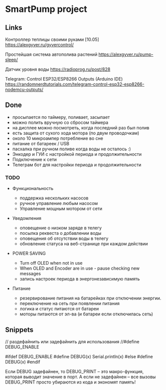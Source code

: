 
# SmartPump project



## Links
Контроллер теплицы своими руками [10.05]
https://alexgyver.ru/gyvercontrol/

Простейшая система автополива растений
https://alexgyver.ru/pump-sleep/

Датчик уровня воды
https://radioprog.ru/post/828

Telegram: Control ESP32/ESP8266 Outputs (Arduino IDE)
https://randomnerdtutorials.com/telegram-control-esp32-esp8266-nodemcu-outputs/

## Done
- просыпается по таймеру, поливает, засыпает
- можно полить вручную со сбросом таймера
- на дисплее можно посмотреть, когда последний раз был полив
- есть защита от сухого хода мотора (по двум проводочкам)
- около 10 микроампер потребление во сне
- питание от батареек / USB
- пасхалка при ручном поливе когда воды не осталось :)
- Энкодер и ГУИ с настройкой периода и продолжительности
- Подключение к сети
- Телеграм бот для настройки периода и продолжительности


### TODO

- Функциональность
    - поддержка нескольких насосов
    - ручное управление любым насосом
    - Управление мощным мотором от сети

- Уведомления
    - оповещение о низком заряде в телегу
    - посылка реквеста о добавлении воды
    - оповещения об отсутствии воды в телегу
    - обновление статуса на веб-странице при каждом действии

- POWER SAVING
    - Turn off OLED when not in use
    - When OLED and Encoder are in use - pause checking new messages
    - запись настроек периода в энергонезависимую память

- Питание
    - резервирование питания на батарейках при отключении энергии.
    - переключение на сеть при появлении питания
    - логика и статус питаются от батареи
    - моторы питаются от эл-ва (и батареи если отключилась сеть)


## Snippets

// раздефайнить или задефайнить для использования
//#define DEBUG_ENABLE

#ifdef DEBUG_ENABLE
#define DEBUG(x) Serial.println(x)
#else
#define DEBUG(x)
#endif

Если DEBUG задефайнен, то DEBUG_PRINT – это макро-функция, которая выводит значение в порт. А если не задефайнен – все вызовы DEBUG_PRINT просто убираются из кода и экономят память!

